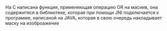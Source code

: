 На C написана функция, применяющая операцию OR на масиив, она содержитяся в библиотеке, которая при помощи JNI подключается к программе, написаной на JAVA, которая в свою очередь накладывает маску на изоброажение
